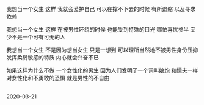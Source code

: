 我想当一个女生
这样
我就会爱护自己
可以在撑不下去的时候
有所退缩
以及寻求依赖

我想当一个女生
这样
在被男性环绕的时候
也能受到特殊的目光
哪怕喜忧参半
至少不是一个可有可无的人

我想当一个女生
不是因为想当女生
只是一想到
可以理所当然地不被男性身份压抑
发挥柔弱敏感的特质
内心就会兴奋不已

如果这样为什么不做
一个女性化的男生
因为人们发明了一个词叫娘炮
和懦夫一样
对女性化和不勇敢的恐惧
就是男性的不自由

<br>
2020-03-21
